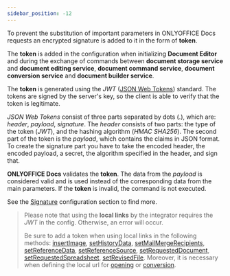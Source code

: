 ```yaml
---
sidebar_position: -12
---
```


To prevent the substitution of important parameters in ONLYOFFICE Docs requests an encrypted signature is added to it in the form of **token**.

The **token** is added in the configuration when initializing **Document Editor** and during the exchange of commands between **document storage service** and **document editing service**, **document command service**, **document conversion service** and **document builder service**.

The **token** is generated using the *JWT* ([JSON Web Tokens](https://jwt.io/)) standard. The tokens are signed by the server's key, so the client is able to verify that the token is legitimate.

*JSON Web Tokens* consist of three parts separated by dots (.), which are: *header*, *payload*, *signature*. The *header* consists of two parts: the type of the token (*JWT*), and the hashing algorithm (*HMAC SHA256*). The second part of the token is the *payload*, which contains the claims in JSON format. To create the signature part you have to take the encoded header, the encoded payload, a secret, the algorithm specified in the header, and sign that.

**ONLYOFFICE Docs** validates the **token**. The data from the *payload* is considered valid and is used instead of the corresponding data from the main parameters. If the **token** is invalid, the command is not executed.

See the [Signature](../../Additional%20API/Signature/Signature.md) configuration section to find more.

> Please note that using the **local links** by the integrator requires the *JWT* in the config. Otherwise, an error will occur.
> 
> Be sure to add a token when using local links in the following methods: [insertImage](../../Usage%20API/Methods.md#insertimage), [setHistoryData](../../Usage%20API/Methods.md#sethistorydata), [setMailMergeRecipients](../../Usage%20API/Methods.md#setmailmergerecipients), [setReferenceData](../../Usage%20API/Methods.md#setreferencedata), [setReferenceSource](../../Usage%20API/Methods.md#setreferencesource), [setRequestedDocument](../../Usage%20API/Methods.md#setrequesteddocument), [setRequestedSpreadsheet](../../Usage%20API/Methods.md#setrequestedspreadsheet), [setRevisedFile](../../Usage%20API/Methods.md#setrevisedfile). Moreover, it is necessary when defining the local url for [opening](../../Usage%20API/Config/Document/Document.md#url) or [conversion](../../Additional%20API/Conversion%20API/Request.md#url).
